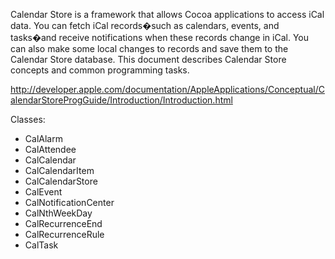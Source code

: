 Calendar Store is a framework that allows Cocoa applications to access iCal data. You can fetch iCal records�such as calendars, events, and tasks�and receive notifications when these records change in iCal. You can also make some local changes to records and save them to the Calendar Store database. This document describes Calendar Store concepts and common programming tasks.

http://developer.apple.com/documentation/AppleApplications/Conceptual/CalendarStoreProgGuide/Introduction/Introduction.html

Classes:


* CalAlarm
* CalAttendee
* CalCalendar
* CalCalendarItem
* CalCalendarStore
* CalEvent
* CalNotificationCenter
* CalNthWeekDay
* CalRecurrenceEnd
* CalRecurrenceRule
* CalTask
